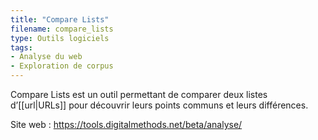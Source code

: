 ```yaml
---
title: "Compare Lists"
filename: compare_lists
type: Outils logiciels
tags:
- Analyse du web
- Exploration de corpus
---
```


Compare Lists est un outil permettant de comparer deux listes d’[[url|URLs]] pour découvrir leurs points communs et leurs différences.

Site web : <https://tools.digitalmethods.net/beta/analyse/>

